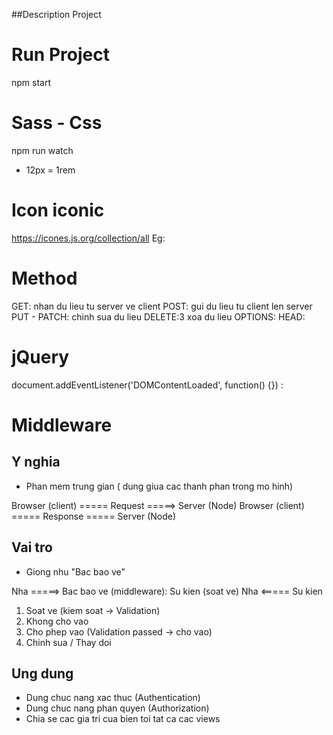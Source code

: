 ##Description Project

# Run Project

npm start

# Sass - Css

npm run watch

- 12px = 1rem

# Icon iconic

https://icones.js.org/collection/all
Eg: <span class="oi oi-home"></span>

# Method

GET: nhan du lieu tu server ve client
POST: gui du lieu tu client len server
PUT - PATCH: chinh sua du lieu
DELETE:3 xoa du lieu
OPTIONS:
HEAD:

# jQuery

document.addEventListener('DOMContentLoaded', function() {}) :

# Middleware

## Y nghia

- Phan mem trung gian ( dung giua cac thanh phan trong mo hinh)

Browser (client) ===== Request =====> Server (Node)
Browser (client) ===== Response ===== Server (Node)

## Vai tro

- Giong nhu "Bac bao ve"

Nha =====> Bac bao ve (middleware): Su kien (soat ve)
Nha <===== Su kien

1. Soat ve (kiem soat -> Validation)
2. Khong cho vao
3. Cho phep vao (Validation passed -> cho vao)
4. Chinh sua / Thay doi

## Ung dung

- Dung chuc nang xac thuc (Authentication)
- Dung chuc nang phan quyen (Authorization)
- Chia se cac gia tri cua bien toi tat ca cac views
